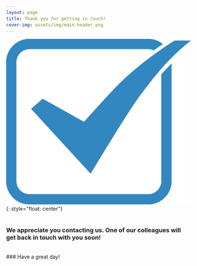 ```yaml
---
layout: page
title: Thank you for getting in touch!
cover-img: assets/img/main-header.png 
---
```

![tickbox](assets/img/checkbox-512.png){: style="float: center"}
<br/>
<br/>
### We appreciate you contacting us. One of our colleagues will get back in touch with you soon!
<br/>
### Have a great day!

